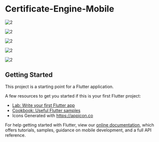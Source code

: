 # Certificate-Engine-Mobile

![2](https://github.com/Appefy/Certificate-Engine-Parent/blob/main/client/android_app/Preview/1.png?raw=true)

![2](https://github.com/Appefy/Certificate-Engine-Parent/blob/main/client/android_app/Preview/2.png?raw=true)

![2](https://github.com/Appefy/Certificate-Engine-Parent/blob/main/client/android_app/Preview/3.png?raw=true)

![2](https://github.com/Appefy/Certificate-Engine-Parent/blob/main/client/android_app/Preview/4.png?raw=true)

![2](https://github.com/Appefy/Certificate-Engine-Parent/blob/main/client/android_app/Preview/5.png?raw=true)

## Getting Started

This project is a starting point for a Flutter application.

A few resources to get you started if this is your first Flutter project:

- [Lab: Write your first Flutter app](https://flutter.dev/docs/get-started/codelab)
- [Cookbook: Useful Flutter samples](https://flutter.dev/docs/cookbook)
- Icons Generated with https://appicon.co

For help getting started with Flutter, view our
[online documentation](https://flutter.dev/docs), which offers tutorials,
samples, guidance on mobile development, and a full API reference.
